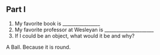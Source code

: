 ## Part I

1. My favorite book is ________________
2. My favorite professor at Wesleyan is _____________________
3. If I could be an object, what would it be and why?

A Ball. Because it is round.